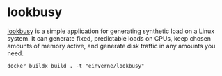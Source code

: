 # lookbusy

[lookbusy](http://www.devin.com/lookbusy/) is a simple application for generating synthetic load on a Linux system. It can generate fixed, predictable loads on CPUs, keep chosen amounts of memory active, and generate disk traffic in any amounts you need.

```
docker buildx build . -t "einverne/lookbusy"
```

